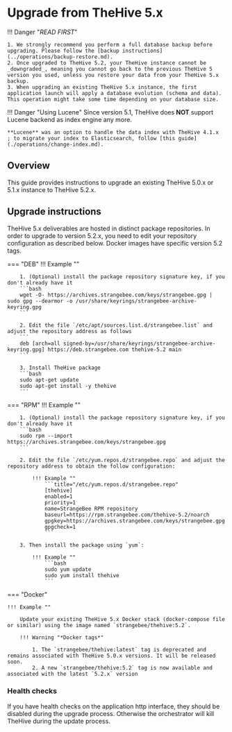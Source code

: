 # Upgrade from TheHive 5.x


!!! Danger "*READ FIRST*"
    
    
    1. We strongly recommend you perform a full database backup before upgrading. Please follow the [backup instructions](../operations/backup-restore.md).
    2. Once upgraded to TheHive 5.2, your TheHive instance cannot be _downgraded_, meaning you cannot go back to the previous TheHive 5 version you used, unless you restore your data from your TheHive 5.x backup.
    3. When upgrading an existing TheHive 5.x instance, the first application launch will apply a database evolution (schema and data). This operation might take some time depending on your database size.

!!! Danger "Using Lucene"
    Since version 5.1, TheHive does **NOT** support Lucene backend as index engine any more.
    
    **Lucene** was an option to handle the data index with TheHive 4.1.x  ; to migrate your index to Elasticsearch, follow [this guide](./operations/change-index.md).


## Overview

This guide provides instructions to upgrade an existing TheHive 5.0.x or 5.1.x instance to TheHive 5.2.x.


## Upgrade instructions

TheHive 5.x deliverables are hosted in distinct package repositories. In order to upgrade to version 5.2.x, you need to edit your repository configuration as described below. Docker images have specific version 5.2 tags.


=== "DEB"
    !!! Example ""

        1. (Optional) install the package repository signature key, if you don't already have it
        ```bash
        wget -O- https://archives.strangebee.com/keys/strangebee.gpg | sudo gpg --dearmor -o /usr/share/keyrings/strangebee-archive-keyring.gpg
        ```

        2. Edit the file `/etc/apt/sources.list.d/strangebee.list` and adjust the repository address as follows
        ```
        deb [arch=all signed-by=/usr/share/keyrings/strangebee-archive-keyring.gpg] https://deb.strangebee.com thehive-5.2 main
        ```

        3. Install TheHive package
        ```bash
        sudo apt-get update
        sudo apt-get install -y thehive
        ```

=== "RPM"
    !!! Example ""

        1. (Optional) install the package repository signature key, if you don't already have it
        ```bash
        sudo rpm --import https://archives.strangebee.com/keys/strangebee.gpg 
        ```

        2. Edit the file `/etc/yum.repos.d/strangebee.repo` and adjust the repository address to obtain the follow configuration:

            !!! Example ""
                ```title="/etc/yum.repos.d/strangebee.repo"
                [thehive]
                enabled=1
                priority=1
                name=StrangeBee RPM repository
                baseurl=https://rpm.strangebee.com/thehive-5.2/noarch
                gpgkey=https://archives.strangebee.com/keys/strangebee.gpg
                gpgcheck=1
                ```

        3. Then install the package using `yum`:

            !!! Example ""
                ```bash
                sudo yum update
                sudo yum install thehive
                ```

=== "Docker"

    !!! Example ""

        Update your existing TheHive 5.x Docker stack (docker-compose file or similar) using the image named `strangebee/thehive:5.2`.

        !!! Warning "*Docker tags*"
        
            1. The `strangebee/thehive:latest` tag is deprecated and remains associated with TheHive 5.0.x versions. It will be released soon.
            2. A new `strangebee/thehive:5.2` tag is now available and associated with the latest `5.2.x` version

### Health checks

If you have health checks on the application http interface, they should be disabled during the upgrade process. Otherwise the orchestrator will kill TheHive during the update process.

